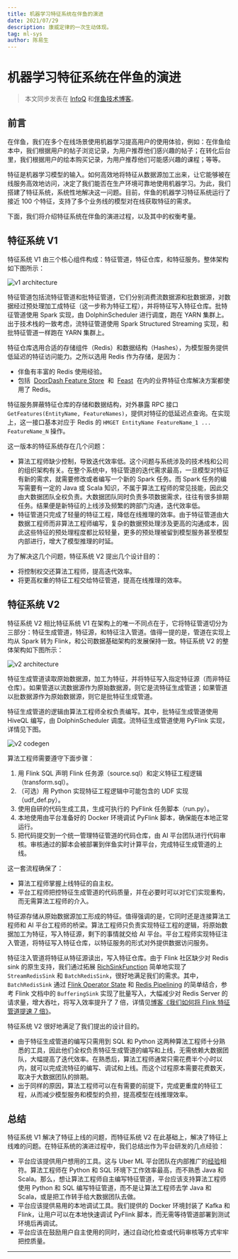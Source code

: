 ```yaml
---
title: 机器学习特征系统在伴鱼的演进
date: 2021/07/29
description: 康威定律的一次生动体现。
tag: ml-sys
author: 陈易生
---
```


# 机器学习特征系统在伴鱼的演进

> 本文同步发表在 [InfoQ](https://www.infoq.cn/article/Fr98K9tR5VQPdpj0hTyh) 和[伴鱼技术博客](https://tech.ipalfish.com/blog/2021/07/30/palfish-feature-system/)。

## 前言

在伴鱼，我们在多个在线场景使用机器学习提高用户的使用体验，例如：在伴鱼绘本中，我们根据用户的帖子浏览记录，为用户推荐他们感兴趣的帖子；在转化后台里，我们根据用户的绘本购买记录，为用户推荐他们可能感兴趣的课程；等等。

特征是机器学习模型的输入。如何高效地将特征从数据源加工出来，让它能够被在线服务高效地访问，决定了我们能否在生产环境可靠地使用机器学习。为此，我们搭建了特征系统，系统性地解决这一问题。目前，伴鱼的机器学习特征系统运行了接近 100 个特征，支持了多个业务线的模型对在线获取特征的需求。

下面，我们将介绍特征系统在伴鱼的演进过程，以及其中的权衡考量。

## 特征系统 V1

特征系统 V1 由三个核心组件构成：特征管道，特征仓库，和特征服务。整体架构如下图所示：

![v1 architecture](/images/palfish-feature-system/v1-architecture.svg)

特征管道包括流特征管道和批特征管道，它们分别消费流数据源和批数据源，对数据经过预处理加工成特征（这一步称为特征工程），并将特征写入特征仓库。批特征管道使用 Spark 实现，由 DolphinScheduler 进行调度，跑在 YARN 集群上。出于技术栈的一致考虑，流特征管道使用 Spark Structured Streaming 实现，和批特征管道一样跑在 YARN 集群上。

特征仓库选用合适的存储组件（Redis）和数据结构（Hashes），为模型服务提供低延迟的特征访问能力。之所以选用 Redis 作为存储，是因为：

- 伴鱼有丰富的 Redis 使用经验。
- 包括  [DoorDash Feature Store](https://doordash.engineering/2020/11/19/building-a-gigascale-ml-feature-store-with-redis/)  和  [Feast](https://docs.feast.dev/feast-on-kubernetes/concepts/stores#online-store)  在内的业界特征仓库解决方案都使用了 Redis。

特征服务屏蔽特征仓库的存储和数据结构，对外暴露 RPC 接口 `GetFeatures(EntityName, FeatureNames)`，提供对特征的低延迟点查询。在实现上，这一接口基本对应于 Redis 的 `HMGET EntityName FeatureName_1 ... FeatureName_N` 操作。

这一版本的特征系统存在几个问题：

- 算法工程师缺少控制，导致迭代效率低。这个问题与系统涉及的技术栈和公司的组织架构有关。在整个系统中，特征管道的迭代需求最高，一旦模型对特征有新的需求，就需要修改或者编写一个新的 Spark 任务。而 Spark 任务的编写需要有一定的 Java 或 Scala 知识，不属于算法工程师的常见技能，因此交由大数据团队全权负责。大数据团队同时负责多项数据需求，往往有很多排期任务。结果便是新特征的上线涉及频繁的跨部门沟通，迭代效率低。
- 特征管道只完成了轻量的特征工程，降低在线推理的效率。由于特征管道由大数据工程师而非算法工程师编写，复杂的数据预处理涉及更高的沟通成本，因此这些特征的预处理程度都比较轻量，更多的预处理被留到模型服务甚至模型内部进行，增大了模型推理的时延。

为了解决这几个问题，特征系统 V2 提出几个设计目的：

- 将控制权交还算法工程师，提高迭代效率。
- 将更高权重的特征工程交给特征管道，提高在线推理的效率。

## 特征系统 V2

特征系统 V2 相比特征系统 V1 在架构上的唯一不同点在于，它将特征管道切分为三部分：特征生成管道，特征源，和特征注入管道。值得一提的是，管道在实现上均从 Spark 转为 Flink，和公司数据基础架构的发展保持一致。特征系统 V2 的整体架构如下图所示：

![v2 architecture](/images/palfish-feature-system/v2-architecture.svg)

特征生成管道读取原始数据源，加工为特征，并将特征写入指定特征源（而非特征仓库）。如果管道以流数据源作为原始数据源，则它是流特征生成管道；如果管道以批数据源作为原始数据源，则它是批特征生成管道。

特征生成管道的逻辑由算法工程师全权负责编写。其中，批特征生成管道使用 HiveQL 编写，由 DolphinScheduler 调度。流特征生成管道使用 PyFlink 实现，详情见下图。

![v2 codegen](/images/palfish-feature-system/v2-codegen.svg)

算法工程师需要遵守下面步骤：

1. 用 Flink SQL 声明 Flink 任务源（source.sql）和定义特征工程逻辑（transform.sql）。
2. （可选）用 Python 实现特征工程逻辑中可能包含的 UDF 实现（udf_def.py）。
3. 使用自研的代码生成工具，生成可执行的 PyFlink 任务脚本（run.py）。
4. 本地使用由平台准备好的 Docker 环境调试 PyFlink 脚本，确保能在本地正常运行。
5. 把代码提交到一个统一管理特征管道的代码仓库，由 AI 平台团队进行代码审核。审核通过的脚本会被部署到伴鱼实时计算平台，完成特征生成管道的上线。

这一套流程确保了：

- 算法工程师掌握上线特征的自主权。
- 平台工程师把控特征生成管道的代码质量，并在必要时可以对它们实现重构，而无需算法工程师的介入。

特征源存储从原始数据源加工形成的特征。值得强调的是，它同时还是连接算法工程师和 AI 平台工程师的桥梁。算法工程师只负责实现特征工程的逻辑，将原始数据加工为特征，写入特征源，剩下的事情就交给 AI 平台。平台工程师实现特征注入管道，将特征写入特征仓库，以特征服务的形式对外提供数据访问服务。

特征注入管道将特征从特征源读出，写入特征仓库。由于 Flink 社区缺少对 Redis sink 的原生支持，我们通过拓展 [RichSinkFunction](https://github.com/apache/flink/blob/master/flink-streaming-java/src/main/java/org/apache/flink/streaming/api/functions/sink/RichSinkFunction.java) 简单地实现了 `StreamRedisSink` 和 `BatchRedisSink`，很好地满足我们的需求。其中，`BatchRedisSink` 通过 [Flink Operator State](https://ci.apache.org/projects/flink/flink-docs-release-1.13/docs/dev/datastream/fault-tolerance/state/#using-operator-state) 和 [Redis Pipelining](https://redis.io/topics/pipelining) 的简单结合，参考 Flink 文档中的 `BufferingSink` 实现了批量写入，大幅减少对 Redis Server 的请求量，增大吞吐，将写入效率提升了 7 倍，详情见[博客《我们如何将 Flink 特征管道提速 7 倍》](/posts/flink-bulk-insert-redis)。

特征系统 V2 很好地满足了我们提出的设计目的。

- 由于特征生成管道的编写只需用到 SQL 和 Python 这两种算法工程师十分熟悉的工具，因此他们全权负责特征生成管道的编写和上线，无需依赖大数据团队，大幅提高了迭代效率。在熟悉后，算法工程师通常只需花费半个小时以内，就可以完成流特征的编写、调试和上线。而这个过程原本需要花费数天，取决于大数据团队的排期。
- 出于同样的原因，算法工程师可以在有需要的前提下，完成更重度的特征工程，从而减少模型服务和模型的负担，提高模型在线推理效率。

## 总结

特征系统 V1 解决了特征上线的问题，而特征系统 V2 在此基础上，解决了特征上线难的问题。在特征系统的演进过程中，我们总结出作为平台研发的几点经验：

- 平台应该提供用户想用的工具。这与 Uber ML 平台团队在内部推广的[经验](https://eng.uber.com/scaling-michelangelo/)相符。算法工程师在 Python 和 SQL 环境下工作效率最高，而不熟悉 Java 和 Scala。那么，想让算法工程师自主编写特征管道，平台应该支持算法工程师使用 Python 和 SQL 编写特征管道，而不是让算法工程师去学 Java 和 Scala，或是把工作转手给大数据团队去做。
- 平台应该提供易用的本地调试工具。我们提供的 Docker 环境封装了 Kafka 和 Flink，让用户可以在本地快速调试 PyFlink 脚本，而无需等待管道部署到测试环境后再调试。
- 平台应该在鼓励用户自主使用的同时，通过自动化检查或代码审核等方式牢牢把控质量。

---
